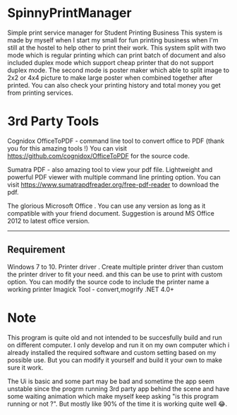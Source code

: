 # SpinnyPrintManager
Simple print service manager for Student Printing Business
This system is made by myself when I start my small for fun printing business when I'm still at the hostel to help other to print their work.
This system split with two mode which is regular printing which can print batch of document and also included duplex mode which support cheap printer that do not support duplex mode.
The second mode is poster maker which able to split image to 2x2 or 4x4 picture to make large poster when combined together after printed.
You can also check your printing history and total money you get from printing services.

# 3rd Party Tools
Cognidox OfficeToPDF - command line tool to convert office to PDF (thank you for this amazing tools !)
You can visit https://github.com/cognidox/OfficeToPDF for the source code.

Sumatra PDF - also amazing tool to view your pdf file. Lightweight and powerful PDF viewer with multiple command line printing option.
You can visit https://www.sumatrapdfreader.org/free-pdf-reader to download the pdf.

The glorious Microsoft Office . You can use any version as long as it compatible with your friend document. Suggestion is around MS Office 2012 to latest office version.

---------------
Requirement
----------------
Windows 7 to 10. 
Printer driver . Create multiple printer driver than custom the printer driver to fit your need. and this can be use to print with custom option. You can modify the source code to include the printer name
a working printer
Imagick Tool - convert,mogrify
.NET 4.0+

# Note
This program is quite old and not intended to be succesfully build and run on different computer. I only develop and run it on my own computer which i already installed the required software and custom setting based on my possible use. But you can modify it yourself and build it your own to make sure it work.

The Ui is basic and some part may be bad and sometime the app seem unstable since the progrm running 3rd party app behind the scene and have some waiting animation 
which make myself keep asking "is this program running or not ?". But mostly like 90% of the time it is working quite well 😂.
